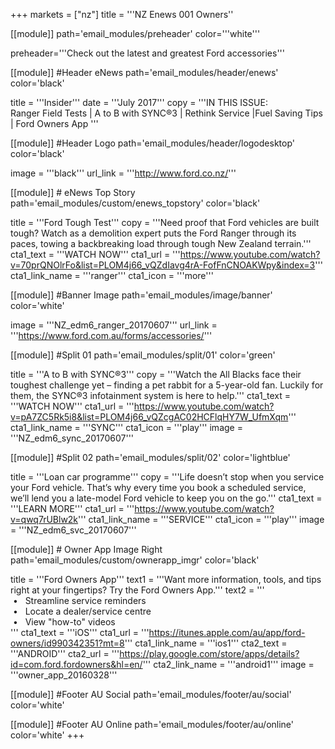 +++
markets = ["nz"]
title = '''NZ Enews 001 Owners''

[[module]]
path='email_modules/preheader'
color='''white'''

   preheader='''Check out the latest and greatest Ford accessories'''

[[module]] #Header eNews 
path='email_modules/header/enews'
color='black'

  title = '''Insider'''
  date = '''July 2017'''
  copy = '''IN THIS ISSUE:<br />Ranger Field Tests | A to B with SYNC®3 | Rethink Service |Fuel Saving Tips | Ford Owners App '''


[[module]] #Header Logo
path='email_modules/header/logodesktop'
color='black'

  image = '''black'''
  url_link = '''http://www.ford.co.nz/'''

[[module]] # eNews Top Story 
path='email_modules/custom/enews_topstory'
color='black'

  title = '''Ford Tough Test'''
  copy = '''Need proof that Ford vehicles are built tough? Watch as a demolition expert puts the Ford Ranger through its paces, towing a backbreaking load through tough New Zealand terrain.'''
  cta1_text = '''WATCH NOW'''
  cta1_url = '''https://www.youtube.com/watch?v=70prQNOlrFo&list=PLOM4j66_vQZdIavg4rA-FofFnCNOAKWpy&index=3'''
  cta1_link_name = '''ranger'''
  cta1_icon = '''more'''


[[module]] #Banner Image 
path='email_modules/image/banner'
color='white'

  image = '''NZ_edm6_ranger_20170607'''
  url_link = '''https://www.ford.com.au/forms/accessories/'''


[[module]] #Split 01 
path='email_modules/split/01'
color='green'

title = '''A to B with SYNC®3'''
  copy = '''Watch the All Blacks face their toughest challenge yet – finding a pet rabbit for a 5-year-old fan. Luckily for them, the SYNC®3 infotainment system is here to help.'''
  cta1_text = '''WATCH NOW'''
  cta1_url = '''https://www.youtube.com/watch?v=pA7ZC5Rk5i8&list=PLOM4j66_vQZcgAC02HCFlqHY7W_UfmXqm'''
  cta1_link_name = '''SYNC'''
  cta1_icon = '''play'''
  image = '''NZ_edm6_sync_20170607'''


  [[module]] #Split 02
path='email_modules/split/02'
color='lightblue'

  title = '''Loan car programme'''
  copy = '''Life doesn’t stop when you service your Ford vehicle. That’s why every time you book a scheduled service, we’ll lend you a late-model Ford vehicle to keep you on the go.'''
  cta1_text = '''LEARN MORE'''
  cta1_url = '''https://www.youtube.com/watch?v=qwq7rUBlw2k'''
  cta1_link_name = '''SERVICE'''
  cta1_icon = '''play'''
  image = '''NZ_edm6_svc_20170607'''


[[module]] # Owner App Image Right
path='email_modules/custom/ownerapp_imgr'
color='black'

  title = '''Ford Owners App'''
  text1 = '''Want more information, tools, and tips right at your fingertips? Try the Ford Owners App.'''
  text2 = '''<br />&nbsp;&#8226;&nbsp;&nbsp;&nbsp;Streamline service reminders<br />&nbsp;&#8226;&nbsp;&nbsp;&nbsp;Locate a dealer/service centre<br />&nbsp;&#8226;&nbsp;&nbsp;&nbsp;View "how-to" videos<br />'''
  cta1_text = '''iOS'''
  cta1_url = '''https://itunes.apple.com/au/app/ford-owners/id990342351?mt=8'''
  cta1_link_name = '''ios1'''
  cta2_text = '''ANDROID'''
  cta2_url = '''https://play.google.com/store/apps/details?id=com.ford.fordowners&hl=en/'''
  cta2_link_name = '''android1'''
  image = '''owner_app_20160328'''

[[module]] #Footer AU Social
path='email_modules/footer/au/social'
color='white'


[[module]] #Footer AU Online
path='email_modules/footer/au/online'
color='white'
+++
